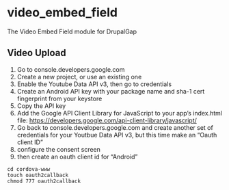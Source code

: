 # video_embed_field
The Video Embed Field module for DrupalGap

## Video Upload

1. Go to console.developers.google.com
2. Create a new project, or use an existing one
3. Enable the Youtube Data API v3, then go to credentials
4. Create an Android API key with your package name and sha-1 cert fingerprint from your keystore
5. Copy the API key
6. Add the Google API Client Library for JavaScript to your app’s index.html file: https://developers.google.com/api-client-library/javascript/
7. Go back to console.developers.google.com and create another set of credentials for your Youtbue Data API v3, but this time make an “Oauth client ID”
8. configure the consent screen
9. then create an oauth client id for “Android”

```
cd cordova-www
touch oauth2callback
chmod 777 oauth2callback
```

